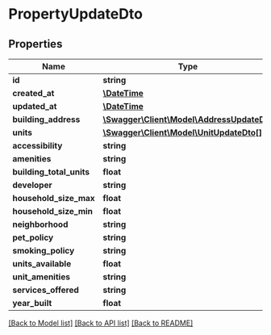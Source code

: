 # PropertyUpdateDto

## Properties
Name | Type | Description | Notes
------------ | ------------- | ------------- | -------------
**id** | **string** |  | [optional] 
**created_at** | [**\DateTime**](\DateTime.md) |  | [optional] 
**updated_at** | [**\DateTime**](\DateTime.md) |  | [optional] 
**building_address** | [**\Swagger\Client\Model\AddressUpdateDto**](AddressUpdateDto.md) |  | 
**units** | [**\Swagger\Client\Model\UnitUpdateDto[]**](UnitUpdateDto.md) |  | 
**accessibility** | **string** |  | 
**amenities** | **string** |  | 
**building_total_units** | **float** |  | 
**developer** | **string** |  | 
**household_size_max** | **float** |  | 
**household_size_min** | **float** |  | 
**neighborhood** | **string** |  | 
**pet_policy** | **string** |  | 
**smoking_policy** | **string** |  | 
**units_available** | **float** |  | 
**unit_amenities** | **string** |  | 
**services_offered** | **string** |  | [optional] 
**year_built** | **float** |  | 

[[Back to Model list]](../../README.md#documentation-for-models) [[Back to API list]](../../README.md#documentation-for-api-endpoints) [[Back to README]](../../README.md)

